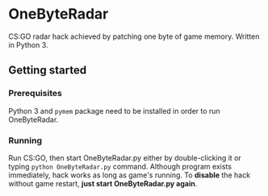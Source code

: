 # OneByteRadar
CS:GO radar hack achieved by patching one byte of game memory. Written in Python 3.


## Getting started

### Prerequisites
Python 3 and `pymem` package need to be installed in order to run OneByteRadar.

### Running
Run CS:GO, then start OneByteRadar.py either by double-clicking it or typing `python OneByteRadar.py` command.
Although program exists immediately, hack works as long as game's running.
To **disable** the hack without game restart, **just start OneByteRadar.py again**.

